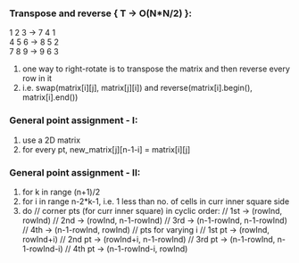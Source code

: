 ### Transpose and reverse { T -> O(N*N/2) }:
1 2 3  ->   7 4 1\
4 5 6  ->   8 5 2\
7 8 9  ->   9 6 3
1. one way to right-rotate is to transpose the matrix and then reverse every row in it
2. i.e. swap(matrix[i][j], matrix[j][i]) and reverse(matrix[i].begin(), matrix[i].end())

### General point assignment - I:
1. use a 2D matrix
2. for every pt, new_matrix[j][n-1-i] = matrix[i][j] 

### General point assignment - II:
1. for k in range (n+1)/2
2. for i in range n-2*k-1, i.e. 1 less than no. of cells in curr inner square side
3. do
// corner pts (for curr inner square) in cyclic order:
            // 1st -> (rowInd, rowInd)
            // 2nd -> (rowInd, n-1-rowInd)
            // 3rd -> (n-1-rowInd, n-1-rowInd)
            // 4th -> (n-1-rowInd, rowInd)
// pts for varying i
                // 1st pt -> (rowInd, rowInd+i)
                // 2nd pt -> (rowInd+i, n-1-rowInd)
                // 3rd pt -> (n-1-rowInd, n-1-rowInd-i)
                // 4th pt -> (n-1-rowInd-i, rowInd)

